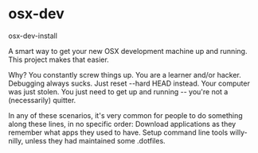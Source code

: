 # osx-dev
osx-dev-install

A smart way to get your new OSX development machine up and running.
This project makes that easier.

Why?
You constantly screw things up. You are a learner and/or hacker. Debugging always sucks. Just reset --hard HEAD instead.
Your computer was just stolen. You just need to get up and running -- you're not a (necessarily) quitter.

In any of these scenarios, it's very common for people to do something along these lines, in no specific order:
Download applications as they remember what apps they used to have.
Setup command line tools willy-nilly, unless they had maintained some .dotfiles.
